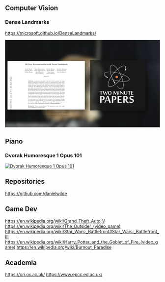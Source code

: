 ## Computer Vision

### Dense Landmarks

<https://microsoft.github.io/DenseLandmarks/>

[![Two Minute Papers Dense Landmarks](TwoMinutePapersLink1280.png)](https://www.youtube.com/watch?v=6-FESfXHF5s)


## Piano

### Dvorak Humoresque 1 Opus 101

[![Dvorak Humoresque 1 Opus 101](https://img.youtube.com/vi/sUQS_Ln-j0o/maxresdefault.jpg)](https://www.youtube.com/watch?v=sUQS_Ln-j0o)


## Repositories

<https://github.com/danielwilde>


## Game Dev

<https://en.wikipedia.org/wiki/Grand_Theft_Auto_V>
<https://en.wikipedia.org/wiki/The_Outsider_(video_game)>
<https://en.wikipedia.org/wiki/Star_Wars:_Battlefront#Star_Wars:_Battlefront_III>
<https://en.wikipedia.org/wiki/Harry_Potter_and_the_Goblet_of_Fire_(video_game)>
<https://en.wikipedia.org/wiki/Burnout_Paradise>

## Academia

<https://ori.ox.ac.uk/>
<https://www.epcc.ed.ac.uk/>

